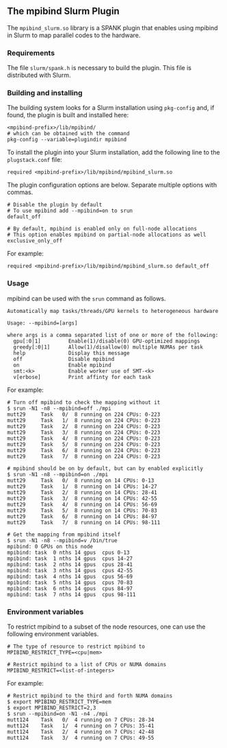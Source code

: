 
## The mpibind Slurm Plugin

The `mpibind_slurm.so` library is a SPANK plugin that enables using
mpibind in Slurm to map parallel codes to the hardware.

### Requirements

The file `slurm/spank.h` is necessary to build the plugin. This file is distributed with Slurm.

### Building and installing 

The building system looks for a Slurm installation using `pkg-config` and, if
found, the plugin is built and installed here:
```
<mpibind-prefix>/lib/mpibind/
# which can be obtained with the command
pkg-config --variable=plugindir mpibind
```

To install the plugin into your Slurm installation, add the following
line to the `plugstack.conf` file:
```
required <mpibind-prefix>/lib/mpibind/mpibind_slurm.so
```
The plugin configuration options are below. Separate multiple options with commas. 
```
# Disable the plugin by default
# To use mpibind add --mpibind=on to srun 
default_off

# By default, mpibind is enabled only on full-node allocations
# This option enables mpibind on partial-node allocations as well
exclusive_only_off
```
For example:
```
required <mpibind-prefix>/lib/mpibind/mpibind_slurm.so default_off
```
### Usage 

mpibind can be used with the `srun` command as follows. 

```
Automatically map tasks/threads/GPU kernels to heterogeneous hardware

Usage: --mpibind=[args]
  
where args is a comma separated list of one or more of the following:
  gpu[:0|1]         Enable(1)/disable(0) GPU-optimized mappings
  greedy[:0|1]      Allow(1)/disallow(0) multiple NUMAs per task
  help              Display this message
  off               Disable mpibind
  on                Enable mpibind
  smt:<k>           Enable worker use of SMT-<k>
  v[erbose]         Print affinty for each task
```

For example:

```
# Turn off mpibind to check the mapping without it
$ srun -N1 -n8 --mpibind=off ./mpi
mutt29     Task   0/  8 running on 224 CPUs: 0-223
mutt29     Task   1/  8 running on 224 CPUs: 0-223
mutt29     Task   2/  8 running on 224 CPUs: 0-223
mutt29     Task   3/  8 running on 224 CPUs: 0-223
mutt29     Task   4/  8 running on 224 CPUs: 0-223
mutt29     Task   5/  8 running on 224 CPUs: 0-223
mutt29     Task   6/  8 running on 224 CPUs: 0-223
mutt29     Task   7/  8 running on 224 CPUs: 0-223

# mpibind should be on by default, but can by enabled explicitly
$ srun -N1 -n8 --mpibind=on ./mpi
mutt29     Task   0/  8 running on 14 CPUs: 0-13
mutt29     Task   1/  8 running on 14 CPUs: 14-27
mutt29     Task   2/  8 running on 14 CPUs: 28-41
mutt29     Task   3/  8 running on 14 CPUs: 42-55
mutt29     Task   4/  8 running on 14 CPUs: 56-69
mutt29     Task   5/  8 running on 14 CPUs: 70-83
mutt29     Task   6/  8 running on 14 CPUs: 84-97
mutt29     Task   7/  8 running on 14 CPUs: 98-111

# Get the mapping from mpibind itself
$ srun -N1 -n8 --mpibind=v /bin/true 
mpibind: 0 GPUs on this node
mpibind: task  0 nths 14 gpus  cpus 0-13
mpibind: task  1 nths 14 gpus  cpus 14-27
mpibind: task  2 nths 14 gpus  cpus 28-41
mpibind: task  3 nths 14 gpus  cpus 42-55
mpibind: task  4 nths 14 gpus  cpus 56-69
mpibind: task  5 nths 14 gpus  cpus 70-83
mpibind: task  6 nths 14 gpus  cpus 84-97
mpibind: task  7 nths 14 gpus  cpus 98-111
```

### Environment variables

To restrict mpibind to a subset of the node resources, one can use the following environment variables. 

```
# The type of resource to restrict mpibind to 
MPIBIND_RESTRICT_TYPE=<cpu|mem>

# Restrict mpibind to a list of CPUs or NUMA domains
MPIBIND_RESTRICT=<list-of-integers>
```

For example:

```
# Restrict mpibind to the third and forth NUMA domains
$ export MPIBIND_RESTRICT_TYPE=mem
$ export MPIBIND_RESTRICT=2,3
$ srun --mpibind=on -N1 -n4 ./mpi
mutt124    Task   0/  4 running on 7 CPUs: 28-34
mutt124    Task   1/  4 running on 7 CPUs: 35-41
mutt124    Task   2/  4 running on 7 CPUs: 42-48
mutt124    Task   3/  4 running on 7 CPUs: 49-55
```

